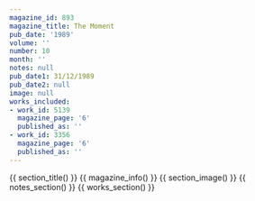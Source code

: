 ```yaml
---
magazine_id: 893
magazine_title: The Moment
pub_date: '1989'
volume: ''
number: 10
month: ''
notes: null
pub_date1: 31/12/1989
pub_date2: null
image: null
works_included:
- work_id: 5139
  magazine_page: '6'
  published_as: ''
- work_id: 3356
  magazine_page: '6'
  published_as: ''
---
```


{{ section_title() }}
{{ magazine_info() }}
{{ section_image() }}
{{ notes_section() }}
{{ works_section() }}
